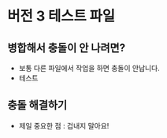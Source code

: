 # 버전 3 테스트 파일

## 병합해서 충돌이 안 나려면?
- 보통 다른 파일에서 작업을 하면 충돌이 안납니다.
- 테스트

## 충돌 해결하기

- 제일 중요한 점 : 겁내지 말아요!
